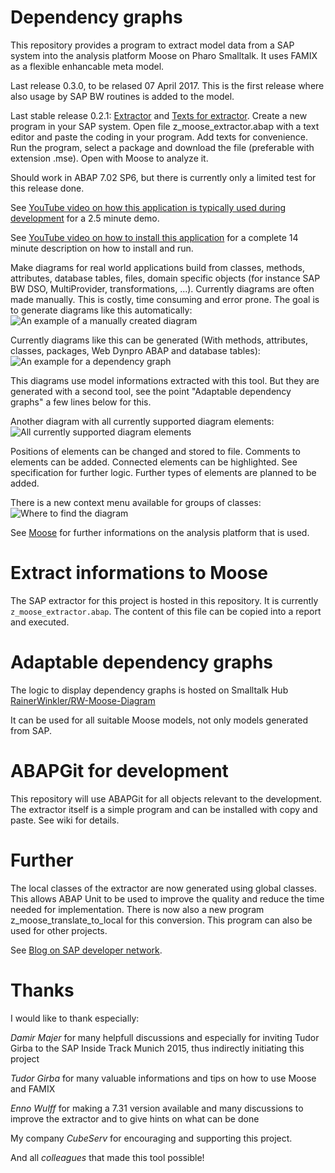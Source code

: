 # Dependency graphs

This repository provides a program to extract model data from a SAP system into the analysis platform Moose on Pharo Smalltalk. It uses FAMIX as a flexible enhancable meta model.

Last release 0.3.0, to be relased 07 April 2017. This is the first release where also usage by SAP BW routines is added to the model.

Last stable release 0.2.1: [Extractor](../../releases/download/v0.2.1/z_moose_extractor.abap) and [Texts for extractor](../../releases/download/v0.2.1/z_moose_extractor_texts.txt). Create a new program in your SAP system. Open file z_moose_extractor.abap with a text editor and paste the coding in your program. Add texts for convenience. Run the program, select a package and download the file (preferable with extension .mse). Open with Moose to analyze it.

Should work in ABAP 7.02 SP6, but there is currently only a limited test for this release done.

See [YouTube video on how this application is typically used during development](https://youtu.be/0jLN-2AVIvo) for a 2.5 minute demo.

See [YouTube video on how to install this application](https://www.youtube.com/watch?v=_RMeqd5-ZQ4&t=95s) for a complete 14 minute description on how to install and run.

Make diagrams for real world applications build from classes, methods, attributes, database tables, files, domain specific objects (for instance SAP BW DSO, MultiProvider, transformations, ...). Currently diagrams are often made manually. This is costly, time consuming and error prone. The goal is to generate diagrams like this automatically:
![An example of a manually created diagram](../../wiki/figures/DemoApplication2.png)

Currently diagrams like this can be generated (With methods, attributes, classes, packages, Web Dynpro ABAP and database tables):
![An example for a dependency graph](../../wiki/figures/SAP_Extractor_dependency_all.png)

This diagrams use model informations extracted with this tool. But they are generated with a second tool, see the point "Adaptable dependency graphs" a few lines below for this.

Another diagram with all currently supported diagram elements: ![All currently supported diagram elements](../../wiki/figures/All%20features%20SAP2Moose.png)

Positions of elements can be changed and stored to file. Comments to elements can be added. Connected elements can be highlighted. See specification for further logic. Further types of elements are planned to be added.

There is a new context menu available for groups of classes: ![Where to find the diagram](../../wiki/figures/WhereToFindInMenu.png)

See [Moose](http://www.moosetechnology.org/) for further informations on the analysis platform that is used.

# Extract informations to Moose

The SAP extractor for this project is hosted in this repository. It is currently `z_moose_extractor.abap`. The content of this file can be copied into a report and executed.

# Adaptable dependency graphs

The logic to display dependency graphs is hosted on Smalltalk Hub [RainerWinkler/RW-Moose-Diagram](http://www.smalltalkhub.com/#!/~RainerWinkler/RW-Moose-Diagram)

It can be used for all suitable Moose models, not only models generated from SAP.

# ABAPGit for development

This repository will use ABAPGit for all objects relevant to the development. The extractor itself is a simple program and can be installed with copy and paste. See wiki for details.

# Further

The local classes of the extractor are now generated using global classes. This allows ABAP Unit to be used to improve the quality and reduce the time needed for implementation. There is now also a new program z_moose_translate_to_local for this conversion. This program can also be used for other projects.

See [Blog on SAP developer network](https://scn.sap.com/community/abap/custom-code-management/blog/2016/03/13/solving-sap-problems-without-reading-code--extract-a-famix-model-to-moose).

# Thanks

I would like to thank especially:

*Damir Majer* for many helpfull discussions and especially for inviting Tudor Girba to the SAP Inside Track Munich 2015, thus indirectly initiating this project

*Tudor Girba* for many valuable informations and tips on how to use Moose and FAMIX

*Enno Wulff* for making a 7.31 version available and many discussions to improve the extractor and to give hints on what can be done

My company *CubeServ* for encouraging and supporting this project.

And all *colleagues* that made this tool possible!
